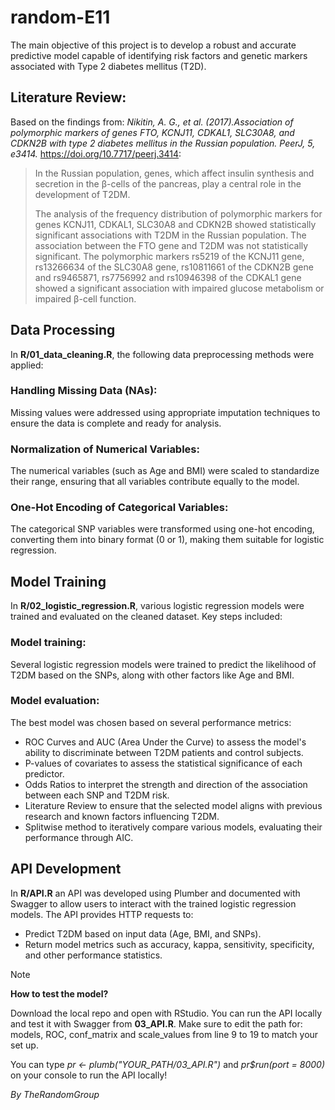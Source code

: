 # random-E11
The main objective of this project is to develop a robust and accurate predictive model capable of identifying risk factors and genetic markers associated with Type 2 diabetes mellitus (T2D). 

## Literature Review:

Based on the findings from: *Nikitin, A. G., et al. (2017).Association of polymorphic markers of genes FTO, KCNJ11, CDKAL1, SLC30A8, and CDKN2B with type 2 diabetes mellitus in the Russian population. PeerJ, 5, e3414.* https://doi.org/10.7717/peerj.3414:

> In the Russian population, genes, which affect insulin synthesis and secretion in the β-cells of the pancreas, play a central role in the development of T2DM.
> 
> The analysis of the frequency distribution of polymorphic markers for genes KCNJ11, CDKAL1, SLC30A8 and CDKN2B showed statistically significant associations with T2DM in the Russian population. The association between the FTO gene and T2DM was not statistically significant. The polymorphic markers rs5219 of the KCNJ11 gene, rs13266634 of the SLC30A8 gene, rs10811661 of the CDKN2B gene and rs9465871, rs7756992 and rs10946398 of the CDKAL1 gene showed a significant association with impaired glucose metabolism or impaired β-cell function.

## Data Processing

In **R/01_data_cleaning.R**, the following data preprocessing methods were applied:

### Handling Missing Data (NAs): 
Missing values were addressed using appropriate imputation techniques to ensure the data is complete and ready for analysis.

### Normalization of Numerical Variables: 
The numerical variables (such as Age and BMI) were scaled to standardize their range, ensuring that all variables contribute equally to the model.

### One-Hot Encoding of Categorical Variables: 
The categorical SNP variables were transformed using one-hot encoding, converting them into binary format (0 or 1), making them suitable for logistic regression.

## Model Training

In **R/02_logistic_regression.R**, various logistic regression models were trained and evaluated on the cleaned dataset. Key steps included:

### Model training: 
Several logistic regression models were trained to predict the likelihood of T2DM based on the SNPs, along with other factors like Age and BMI.

### Model evaluation: 

The best model was chosen based on several performance metrics:
- ROC Curves and AUC (Area Under the Curve) to assess the model's ability to discriminate between T2DM patients and control subjects.
- P-values of covariates to assess the statistical significance of each predictor.
- Odds Ratios to interpret the strength and direction of the association between each SNP and T2DM risk.
- Literature Review to ensure that the selected model aligns with previous research and known factors influencing T2DM.
- Splitwise method to iteratively compare various models, evaluating their performance through AIC.

## API Development

In  **R/API.R** an API was developed using Plumber and documented with Swagger to allow users to interact with the trained logistic regression models. The API provides HTTP requests to:

- Predict T2DM based on input data (Age, BMI, and SNPs).
- Return model metrics such as accuracy, kappa, sensitivity, specificity, and other performance statistics.

> [!NOTE]
> **How to test the model?**
>
> Download the local repo and open with RStudio. You can run the API locally and test it with Swagger from **03_API.R**.
> Make sure to edit the path for: models, ROC, conf_matrix and scale_values from line 9 to 19 to match your set up.
>
> You can type *pr <- plumb("YOUR_PATH/03_API.R")* and *pr$run(port = 8000)* on your console to run the API locally!





*By TheRandomGroup*


